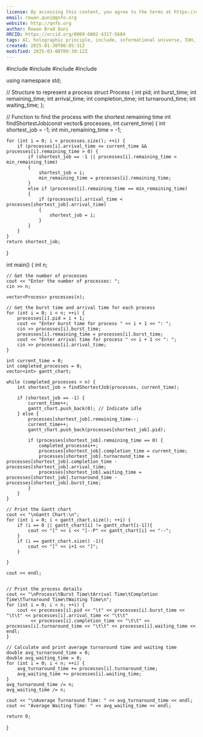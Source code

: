 ```yaml
---
license: By accessing this content, you agree to the terms at https://qnfo.org/LICENSE
email: rowan.quni@qnfo.org
website: http://qnfo.org
author: Rowan Brad Quni
ORCID: https://orcid.org/0009-0002-4317-5604
tags: AI, holographic principle, include, informational universe, IUH, QNFO, quantum
created: 2025-01-30T00:05:31Z
modified: 2025-03-08T09:39:12Z
---
```


#include <iostream>
#include <vector>
#include <string>
#include <algorithm>

using namespace std;

// Structure to represent a process
struct Process {
    int pid;
    int burst_time;
    int remaining_time;
    int arrival_time;
    int completion_time;
    int turnaround_time;
    int waiting_time;
};

// Function to find the process with the shortest remaining time
int findShortestJob(const vector<Process>& processes, int current_time) {
    int shortest_job = -1;
    int min_remaining_time = -1;

    for (int i = 0; i < processes.size(); ++i) {
        if (processes[i].arrival_time <= current_time && processes[i].remaining_time > 0) {
            if (shortest_job == -1 || processes[i].remaining_time < min_remaining_time)
            {
                shortest_job = i;
                min_remaining_time = processes[i].remaining_time;
            }
            else if (processes[i].remaining_time == min_remaining_time)
            {
                if (processes[i].arrival_time < processes[shortest_job].arrival_time)
                {
                    shortest_job = i;
                }
            }
        }
    }
    return shortest_job;
}

int main() {
    int n;

    // Get the number of processes
    cout << "Enter the number of processes: ";
    cin >> n;

    vector<Process> processes(n);

    // Get the burst time and arrival time for each process
    for (int i = 0; i < n; ++i) {
        processes[i].pid = i + 1;
        cout << "Enter burst time for process " << i + 1 << ": ";
        cin >> processes[i].burst_time;
        processes[i].remaining_time = processes[i].burst_time;
        cout << "Enter arrival time for process " << i + 1 << ": ";
        cin >> processes[i].arrival_time;
    }

    int current_time = 0;
    int completed_processes = 0;
    vector<int> gantt_chart;
    
    while (completed_processes < n) {
        int shortest_job = findShortestJob(processes, current_time);

        if (shortest_job == -1) {
            current_time++;
            gantt_chart.push_back(0); // Indicate idle
        } else {
            processes[shortest_job].remaining_time--;
            current_time++;
            gantt_chart.push_back(processes[shortest_job].pid);

            if (processes[shortest_job].remaining_time == 0) {
                completed_processes++;
                processes[shortest_job].completion_time = current_time;
                processes[shortest_job].turnaround_time = processes[shortest_job].completion_time - processes[shortest_job].arrival_time;
                processes[shortest_job].waiting_time = processes[shortest_job].turnaround_time - processes[shortest_job].burst_time;
            }
        }
    }

    // Print the Gantt chart
    cout << "\nGantt Chart:\n";
    for (int i = 0; i < gantt_chart.size(); ++i) {
        if (i == 0 || gantt_chart[i] != gantt_chart[i-1]){
            cout << "[" << i << "]--P" << gantt_chart[i] << "--";
        }
        if (i == gantt_chart.size() -1){
            cout << "[" << i+1 << "]";
        }
        
    }
    
    cout << endl;


    // Print the process details
    cout << "\nProcess\tBurst Time\tArrival Time\tCompletion Time\tTurnaround Time\tWaiting Time\n";
    for (int i = 0; i < n; ++i) {
        cout << processes[i].pid << "\t" << processes[i].burst_time << "\t\t" << processes[i].arrival_time << "\t\t"
             << processes[i].completion_time << "\t\t" << processes[i].turnaround_time << "\t\t" << processes[i].waiting_time << endl;
    }

    // Calculate and print average turnaround time and waiting time
    double avg_turnaround_time = 0;
    double avg_waiting_time = 0;
    for (int i = 0; i < n; ++i) {
        avg_turnaround_time += processes[i].turnaround_time;
        avg_waiting_time += processes[i].waiting_time;
    }
    avg_turnaround_time /= n;
    avg_waiting_time /= n;

    cout << "\nAverage Turnaround Time: " << avg_turnaround_time << endl;
    cout << "Average Waiting Time: " << avg_waiting_time << endl;

    return 0;
}
